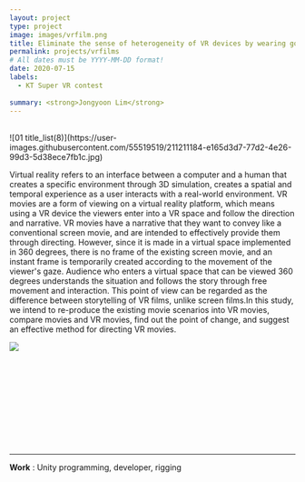 ```yaml
---
layout: project
type: project
image: images/vrfilm.png
title: Eliminate the sense of heterogeneity of VR devices by wearing goggles in a virtual environment
permalink: projects/vrfilms
# All dates must be YYYY-MM-DD format!
date: 2020-07-15
labels:
  - KT Super VR contest
  
summary: <strong>Jongyoon Lim</strong>
---
```


<br>
![01  title_list(8)](https://user-images.githubusercontent.com/55519519/211211184-e165d3d7-77d2-4e26-99d3-5d38ece7fb1c.jpg)

Virtual reality refers to an interface between a computer and a human that creates a specific environment through 3D simulation, creates a spatial and temporal experience as a user interacts with a real-world environment. VR movies are a form of viewing on a virtual reality platform, which means using a VR device the viewers enter into a VR space and follow the direction and narrative. VR movies have a narrative that they want to convey like a conventional screen movie, and are intended to effectively provide them through directing. However, since it is made in a virtual space implemented in 360 degrees, there is no frame of the existing screen movie, and an instant frame is temporarily created according to the movement of the viewer's gaze. Audience who enters a virtual space that can be viewed 360 degrees understands the situation and follows the story through free movement and interaction. This point of view can be regarded as the difference between storytelling of VR films, unlike screen films.In this study, we intend to re-produce the existing movie scenarios into VR movies, compare movies and VR movies, find out the point of change, and suggest an effective method for directing VR movies.
<BR>
  
<img class="ui image" src="{{ site.baseurl }}/images/vrfilms.png">



<BR><BR><BR><BR><BR><BR><BR><BR><BR>

<hr>

 <b>Work</b> : Unity programming, developer, rigging <br><BR><BR>

  
  <BR><BR><BR><BR><BR>
